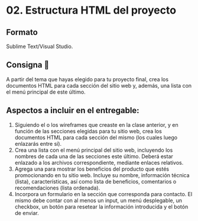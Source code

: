 # 02. Estructura HTML del proyecto

## Formato
Sublime Text/Visual Studio.

## Consigna 📝
A partir del tema que hayas elegido para tu proyecto final, crea los documentos HTML para cada sección del sitio web y, además, una lista con el menú principal de este último. 

## Aspectos a incluir en el entregable:
1. Siguiendo el o los wireframes que creaste en la clase anterior, y en función de las secciones elegidas para tu sitio web, crea los documentos HTML para cada sección del mismo (los cuales luego enlazarás entre sí).
2. Crea una lista con el menú principal del sitio web, incluyendo los nombres de cada una de las secciones este último. Deberá estar enlazado a los archivos correspondiente, mediante enlaces relativos.
3. Agrega una <tabla> para mostrar los beneficios del producto que estés promocionando en tu sitio web. Incluye su nombre, información técnica (lista), características, así como lista de beneficios, comentarios o recomendaciones (lista ordenada).
4. Incorpora un formulario en la sección que corresponda para contacto. El mismo debe contar con al menos un input, un menú desplegable, un checkbox, un botón para resetear la información introducida y el botón de enviar.
